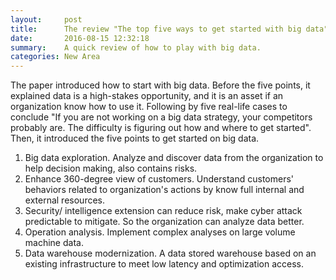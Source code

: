 ```yaml
---
layout:     post
title:      The review "The top five ways to get started with big data"
date:       2016-08-15 12:32:18
summary:    A quick review of how to play with big data. 
categories: New Area
---
```


The paper introduced how to start with big data. Before the five points, it explained data is a high-stakes opportunity, and it is an asset if an organization know how to use it. Following by five real-life cases to conclude "If you are not working on a big data strategy, your competitors probably are. The difficulty is figuring out how and where to get started". Then, it introduced the five points to get started on big data.

1. Big data exploration. Analyze and discover data from the organization to help decision making, also contains risks.
2. Enhance 360-degree view of customers. Understand customers' behaviors related to organization's actions by know full internal and external resources.
3. Security/ intelligence extension can reduce risk, make cyber attack predictable to mitigate. So the organization can analyze data better.
4. Operation analysis. Implement complex analyses on large volume machine data.
5. Data warehouse modernization. A data stored warehouse based on an existing infrastructure to meet low latency and optimization access.

